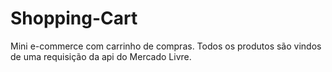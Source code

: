# Shopping-Cart
Mini e-commerce com carrinho de compras. Todos os produtos são vindos de uma requisição da api do Mercado Livre.
